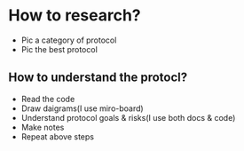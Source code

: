 # How to research?
- Pic a category of protocol
- Pic the best protocol
## How to understand the protocl?
- Read the code
- Draw daigrams(I use miro-board)
- Understand protocol goals & risks(I use both docs & code)
- Make notes
- Repeat above steps 
